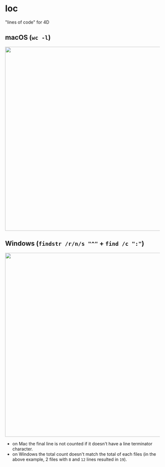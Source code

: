 # loc
"lines of code" for 4D

## macOS (`wc -l`)

<img src="https://github.com/user-attachments/assets/10c42ee4-4ca2-4874-952c-d329f8c04cd9" width=600 height=auto />

## Windows (`findstr /r/n/s "^"` + `find /c ":"`)

<img src="https://github.com/user-attachments/assets/5cd9f418-9bfd-43d7-8a3f-765e002f5fb2" width=600 height=auto />

* on Mac the final line is not counted if it doesn't have a line terminator character.  
* on Windows the total count doesn't match the total of each files (in the above example, 2 files with `8` and `12` lines resulted in `19`).
